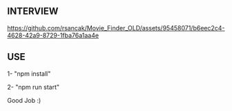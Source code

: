 ## INTERVIEW

https://github.com/rsancak/Movie_Finder_OLD/assets/95458071/b6eec2c4-4628-42a9-8729-1fba76a1aa4e

## USE

1- "npm install"

2- "npm run start"

Good Job :)
